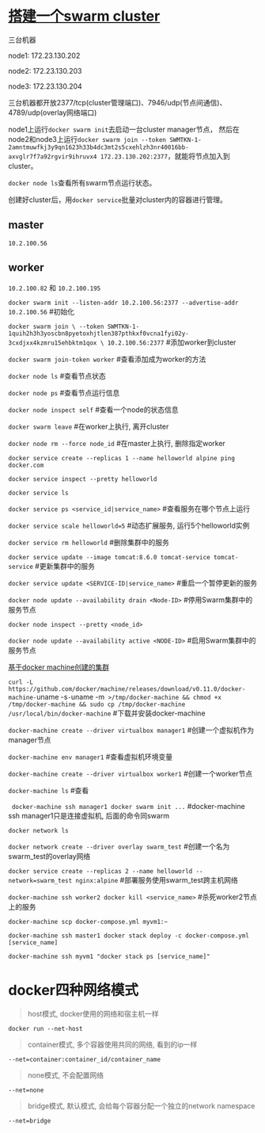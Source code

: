 # [搭建一个swarm cluster](http://www.cnblogs.com/atuotuo/p/6260591.html)

三台机器

node1: 172.23.130.202

node2: 172.23.130.203

node3: 172.23.130.204

三台机器都开放2377/tcp(cluster管理端口)、7946/udp(节点间通信)、4789/udp(overlay网络端口)

node1上运行`docker swarm init`去启动一台cluster manager节点， 然后在node2和node3上运行`docker swarm join --token SWMTKN-1-2amntmuwfkj3y9qn1623h33b4dc3mt2s5cxehlzh3nr40016bb-axvglr7f7a92rgvir9ihruvx4 172.23.130.202:2377`，就能将节点加入到cluster。

`docker node ls`查看所有swarm节点运行状态。

创建好cluster后，用`docker service`批量对cluster内的容器进行管理。



## master

`10.2.100.56`

## worker

`10.2.100.82` 和 `10.2.100.195`

`docker swarm init --listen-addr 10.2.100.56:2377 --advertise-addr 10.2.100.56` #初始化

`docker swarm join \
    --token SWMTKN-1-1quih2h3h3yoscbn8pyetoxhjtlen387pthkxf0vcna1fyi02y-3cxdjxx4kzmru15ehbktm1qox \
    10.2.100.56:2377` #添加worker到cluster
    
`docker swarm join-token worker` #查看添加成为worker的方法

`docker node ls` #查看节点状态

`docker node ps` #查看节点运行信息

`docker node inspect self`  #查看一个node的状态信息

`docker swarm leave` #在worker上执行, 离开cluster

`docker node rm --force node_id` #在master上执行, 删除指定worker

`docker service create --replicas 1 --name helloworld alpine ping docker.com`

`docker service inspect --pretty helloworld`

`docker service ls`

`docker service ps <service_id|service_name>` #查看服务在哪个节点上运行

`docker service scale helloworld=5` #动态扩展服务, 运行5个helloworld实例

`docker service rm helloworld` #删除集群中的服务

`docker service update --image tomcat:8.6.0 tomcat-service tomcat-service` #更新集群中的服务

`docker service update <SERVICE-ID|service_name>` #重启一个暂停更新的服务

`docker node update --availability drain <Node-ID>` #停用Swarm集群中的服务节点

`docker node inspect --pretty <node_id>`

`docker node update --availability active <NODE-ID>` #启用Swarm集群中的服务节点


[基于docker machine创建的集群](http://www.jianshu.com/p/9eb9995884a5)

`curl -L https://github.com/docker/machine/releases/download/v0.11.0/docker-machine-`uname -s`-`uname -m` >/tmp/docker-machine &&
    chmod +x /tmp/docker-machine &&
    sudo cp /tmp/docker-machine /usr/local/bin/docker-machine` #下载并安装docker-machine
    
`docker-machine create --driver virtualbox manager1` #创建一个虚拟机作为manager节点

`docker-machine env manager1` #查看虚拟机环境变量

`docker-machine create --driver virtualbox worker1` #创建一个worker节点

`docker-machine ls` #查看

` docker-machine ssh manager1 docker swarm init ...` #docker-machine ssh manager1只是连接虚拟机, 后面的命令同swarm

`docker network ls`

`docker network create --driver overlay swarm_test` #创建一个名为swarm_test的overlay网络

`docker service create --replicas 2 --name helloworld --network=swarm_test nginx:alpine` #部署服务使用swarm_test跨主机网络

`docker-machine ssh worker2 docker kill <service_name>` #杀死worker2节点上的服务

`docker-machine scp docker-compose.yml myvm1:~`

`docker-machine ssh master1 docker stack deploy -c docker-compose.yml [service_name]`

`docker-machine ssh myvm1 "docker stack ps [service_name]"`

# docker四种网络模式

> host模式, docker使用的网络和宿主机一样

`docker run --net-host`

> container模式, 多个容器使用共同的网络, 看到的ip一样

`--net=container:container_id/container_name`

> none模式, 不会配置网络

`--net=none`

> bridge模式, 默认模式, 会给每个容器分配一个独立的network namespace

`--net=bridge`
